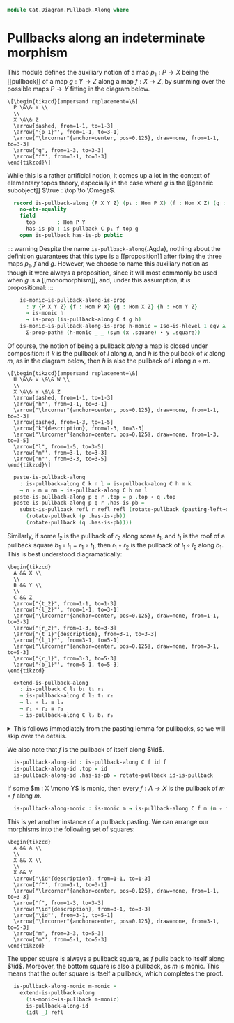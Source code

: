 <!--
```agda
open import Cat.Diagram.Pullback.Properties
open import Cat.Diagram.Pullback
open import Cat.Prelude

import Cat.Displayed.Instances.Subobjects as Subobjs
import Cat.Reasoning as Cat
```
-->

```agda
module Cat.Diagram.Pullback.Along where
```

# Pullbacks along an indeterminate morphism

<!--
```agda
module _ {o ℓ} (C : Precategory o ℓ) where
  open Precategory C
```
-->

This module defines the auxiliary notion of a map $p_1 : P \to X$ being
the [[pullback]] of a map $g : Y \to Z$ along a map $f : X \to Z$, by
summing over the possible maps $P \to Y$ fitting in the diagram below.

~~~{.quiver}
\[\begin{tikzcd}[ampersand replacement=\&]
  P \&\& Y \\
  \\
  X \&\& Z
  \arrow[dashed, from=1-1, to=1-3]
  \arrow["{p_1}"', from=1-1, to=3-1]
  \arrow["\lrcorner"{anchor=center, pos=0.125}, draw=none, from=1-1, to=3-3]
  \arrow["g", from=1-3, to=3-3]
  \arrow["f"', from=3-1, to=3-3]
\end{tikzcd}\]
~~~

While this is a rather artificial notion, it comes up a lot in the
context of elementary topos theory, especially in the case where $g$ is
the [[generic subobject]] $\true : \top \to \Omega$.

```agda
  record is-pullback-along {P X Y Z} (p₁ : Hom P X) (f : Hom X Z) (g : Hom Y Z) : Type (o ⊔ ℓ) where
    no-eta-equality
    field
      top       : Hom P Y
      has-is-pb : is-pullback C p₁ f top g
    open is-pullback has-is-pb public
```

<!--
```agda
open is-pullback-along
open is-pullback
open Pullback

module _ {o ℓ} {C : Precategory o ℓ} where
  open Subobjs C
  open Cat C

  private
    unquoteDecl eqv = declare-record-iso eqv (quote is-pullback-along)
    variable
      U V W X Y Z : Ob
      f g h k m n l nm l₁ b₁ t₁ r₁ l₂ b₂ t₂ r₂ l₃ r₃ : Hom X Y
  abstract
```
-->

::: warning
Despite the name `is-pullback-along`{.Agda}, nothing about the
definition guarantees that this type is a [[proposition]] after fixing
the three maps $p_1$, $f$ and $g$. However, we choose to name this
auxiliary notion as though it were always a proposition, since it will
most commonly be used when $g$ is a [[monomorphism]], and, under this
assumption, it *is* propositional:
:::

```agda
    is-monic→is-pullback-along-is-prop
      : ∀ {P X Y Z} {f : Hom P X} {g : Hom X Z} {h : Hom Y Z}
      → is-monic h
      → is-prop (is-pullback-along C f g h)
    is-monic→is-pullback-along-is-prop h-monic = Iso→is-hlevel 1 eqv λ (_ , x) (_ , y) →
      Σ-prop-path! (h-monic _ _ (sym (x .square) ∙ y .square))
```

Of course, the notion of being a pullback *along* a map is closed under
composition: if $k$ is the pullback of $l$ along $n$, and $h$ is the
pullback of $k$ along $m$, as in the diagram below, then $h$ is also the
pullback of $l$ along $n \circ m$.

~~~{.quiver}
\[\begin{tikzcd}[ampersand replacement=\&]
  U \&\& V \&\& W \\
  \\
  X \&\& Y \&\& Z
  \arrow[dashed, from=1-1, to=1-3]
  \arrow["h"', from=1-1, to=3-1]
  \arrow["\lrcorner"{anchor=center, pos=0.125}, draw=none, from=1-1, to=3-3]
  \arrow[dashed, from=1-3, to=1-5]
  \arrow["k"{description}, from=1-3, to=3-3]
  \arrow["\lrcorner"{anchor=center, pos=0.125}, draw=none, from=1-3, to=3-5]
  \arrow["l", from=1-5, to=3-5]
  \arrow["m"', from=3-1, to=3-3]
  \arrow["n"', from=3-3, to=3-5]
\end{tikzcd}\]
~~~

```agda
  paste-is-pullback-along
    : is-pullback-along C k n l → is-pullback-along C h m k
    → n ∘ m ≡ nm → is-pullback-along C h nm l
  paste-is-pullback-along p q r .top = p .top ∘ q .top
  paste-is-pullback-along p q r .has-is-pb =
    subst-is-pullback refl r refl refl (rotate-pullback (pasting-left→outer-is-pullback
      (rotate-pullback (p .has-is-pb))
      (rotate-pullback (q .has-is-pb))))
```

Similarly, if some $l_2$ is the pullback of $r_2$ along some $t_1$,
and $t_1$ is the roof of a pullback square $b_1 \circ l_1 = r_1 \circ t_1$,
then $r_1 \circ r_2$ is the pullback of $l_1 \circ l_2$ along $b_1$.
This is best understood diagramatically:

~~~{.quiver}
\begin{tikzcd}
  A && X \\
  \\
  B && Y \\
  \\
  C && Z
  \arrow["{t_2}", from=1-1, to=1-3]
  \arrow["{l_2}"', from=1-1, to=3-1]
  \arrow["\lrcorner"{anchor=center, pos=0.125}, draw=none, from=1-1, to=3-3]
  \arrow["{r_2}", from=1-3, to=3-3]
  \arrow["{t_1}"{description}, from=3-1, to=3-3]
  \arrow["{l_1}"', from=3-1, to=5-1]
  \arrow["\lrcorner"{anchor=center, pos=0.125}, draw=none, from=3-1, to=5-3]
  \arrow["{r_1}", from=3-3, to=5-3]
  \arrow["{b_1}"', from=5-1, to=5-3]
\end{tikzcd}
~~~

```agda
  extend-is-pullback-along
    : is-pullback C l₁ b₁ t₁ r₁
    → is-pullback-along C l₂ t₁ r₂
    → l₁ ∘ l₂ ≡ l₃
    → r₁ ∘ r₂ ≡ r₃
    → is-pullback-along C l₃ b₁ r₃
```

<details>
<summary>This follows immediately from the pasting lemma for
pullbacks, so we will skip over the details.
</summary>

```agda
  extend-is-pullback-along pb₁ pb₂ l-comm r-comm .top = pb₂ .top
  extend-is-pullback-along pb₁ pb₂ l-comm r-comm .has-is-pb =
    subst-is-pullback l-comm refl refl r-comm $
    pasting-left→outer-is-pullback pb₁ (has-is-pb pb₂)
```
</details>

We also note that $f$ is the pullback of itself along $\id$.

```agda
  is-pullback-along-id : is-pullback-along C f id f
  is-pullback-along-id .top = id
  is-pullback-along-id .has-is-pb = rotate-pullback id-is-pullback
```

If some $m : X \mono Y$ is monic, then every $f : A \to X$ is the pullback
of $m \circ f$ along $m$.

```agda
  is-pullback-along-monic : is-monic m → is-pullback-along C f m (m ∘ f)
```

This is yet another instance of a pullback pasting. We can arrange our
morphisms into the following set of squares:

~~~{.quiver}
\begin{tikzcd}
  A && A \\
  \\
  X && X \\
  \\
  X && Y
  \arrow["\id"{description}, from=1-1, to=1-3]
  \arrow["f"', from=1-1, to=3-1]
  \arrow["\lrcorner"{anchor=center, pos=0.125}, draw=none, from=1-1, to=3-3]
  \arrow["f", from=1-3, to=3-3]
  \arrow["\id"{description}, from=3-1, to=3-3]
  \arrow["\id"', from=3-1, to=5-1]
  \arrow["\lrcorner"{anchor=center, pos=0.125}, draw=none, from=3-1, to=5-3]
  \arrow["m", from=3-3, to=5-3]
  \arrow["m"', from=5-1, to=5-3]
\end{tikzcd}
~~~

The upper square is always a pullback square, as $f$ pulls back to
itself along $\id$. Moreover, the bottom square is also a pullback,
as $m$ is monic. This means that the outer square is itself a pullback,
which completes the proof.

```agda
  is-pullback-along-monic m-monic =
    extend-is-pullback-along
      (is-monic→is-pullback m-monic)
      is-pullback-along-id
      (idl _) refl
```
